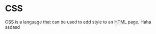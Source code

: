 # CSS







CSS is a language that can be used to add style to an [HTML](/wiki/HTML) page. Haha asdasd



